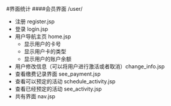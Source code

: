 #界面统计
####会员界面 /user/

- 注册 register.jsp
- 登录 login.jsp
- 用户导航主页 home.jsp 
	- 显示用户的卡号
	- 显示用户卡的类型
	- 显示用户的账户余额	
- 用户修改信息（可以将用户进行激活或者取消）change_info.jsp
- 查看缴费记录界面 see_payment.jsp
- 查看可以预定的活动 schedule_activity.jsp
- 查看已经预定的活动 see_activity.jsp
- 共有界面 nav.jsp